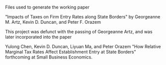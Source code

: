 Files used to generate the working paper

"Impacts of Taxes on Firm Entry Rates along State Borders" by Georgeanne M. Artz, Kevin D. Duncan, and Peter F. Orazem

This project was defunct with the passing of Georgeanne Artz, and was later incorporated into the paper

Yulong Chen, Kevin D. Duncan, Liyuan Ma, and Peter Orazem "How Relative Marginal Tax Rates Affect Establishment Entry at State Borders" forthcoming at Small Business Economics.
